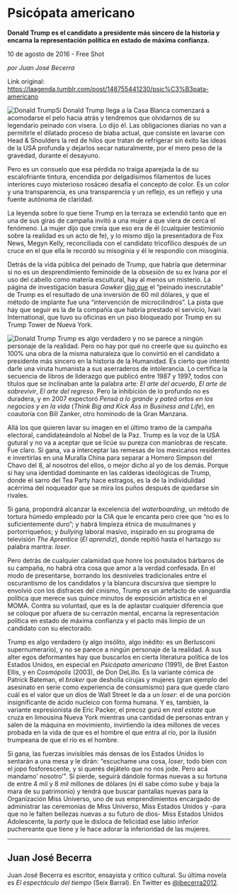 # Psicópata americano

**Donald Trump es el candidato a presidente más sincero de la historia y encarna la representación política en estado de máxima confianza.**

10 de agosto de 2016 - Free Shot

_por Juan José Becerra_

Link original: https://laagenda.tumblr.com/post/148755441230/psic%C3%B3pata-americano

![Donald Trump](https://64.media.tumblr.com/3248049d1b68b244e8fca6c20815c5cb/tumblr_inline_pk04gjZLao1t6q87u_500.jpg)Si Donald Trump llega a la Casa Blanca comenzará a acomodarse el pelo hacia atrás y tendremos que olvidarnos de su legendario peinado con visera. Lo dijo él. Las obligaciones diarias no van a permitirle el dilatado proceso de biaba actual, que consiste en lavarse con Head & Shoulders la red de hilos que tratan de refrigerar sin éxito las ideas de la USA profunda y dejarlos secar naturalmente, por el mero peso de la gravedad, durante el desayuno.

Pero es un consuelo que esa pérdida no traiga aparejada la de su escalofriante tintura, encendida por delgadísimos filamentos de luces interiores cuyo misterioso rosáceo desafía el concepto de color. Es un color y una transparencia, es una transparencia y un reflejo, es un reflejo y una fuente autónoma de claridad.

La leyenda sobre lo que tiene Trump en la terraza se extendió tanto que en una de sus giras de campaña invitó a una mujer a que viera de cerca el fenómeno. La mujer dijo que creía que eso era de él (cualquier testimionio sobre la realidad es un acto de fe), y lo mismo dijo la presentadora de Fox News, Megyn Kelly, reconciliada con el candidato tricofílico después de un cruce en el que ella le recordó su misoginia y él le respondío con misoginia.

Detrás de la vida pública del peinado de Trump, que habría que determinar si no es un desprendimiento feminoide de la obsesión de su ex Ivana por el uso del cabello como materia escultural, hay al menos un misterio. La página de investigación basura *Gawker* [dijo que](http://gawker.com/is-donald-trump-s-hair-a-60-000-weave-a-gawker-invest-1777581357) el “peinado inescrutable” de Trump es el resultado de una inversión de 60 mil dólares, y que el método de implante fue una “intervención de microcilindros”. La pista que hay que seguir es la de la compañía que habría prestado el servicio, Ivari International, que tuvo su oficinas en un piso bloqueado por Trump en su Trump Tower de Nueva York.

![Donald Trump](https://64.media.tumblr.com/185149ef177232d3c7262ad812da047c/tumblr_inline_pk04gj7KRO1t6q87u_500.jpg) Trump es algo verdadero y no se parece a ningún personaje de la realidad. Pero no hay por qué no creerle que su quincho es 100% una obra de la misma naturaleza que lo convirtió en el candidato a presidente más sincero en la historia de la Humanidad. Es cierto que intentó darle una viruta humanista a sus aserraderos de intolerancia. Lo certifica la secuencia de libros de liderazgo que publicó entre 1987 y 1997, todos con títulos que se inclinaban ante la palabra arte: *El arte del acuerdo*, *El arte de sobrevivir*, *El arte del regreso*. Pero la inhibición de lo profundo no es duradera, y en 2007 expectoró *Pensá a lo grande y pateá ortos en los negocios y en la vida* (*Think Big and Kick Ass in Business and Life*), en coautoría con Bill Zanker, otro homínodo de la Gran Manzana.

Allá los que quieren lavar su imagen en el último tramo de la campaña electoral, candidateándolo al Nobel de la Paz. Trump es la voz de la USA gutural y no va a aceptar que se licúe su pureza con maniobras de rescate. Fue claro. Si gana, va a interceptar las remesas de los mexicanos residentes e invertirlas en una Muralla China para separar a Homero Simpson del Chavo del 8, al nosotros del ellos, o mejor dicho al yo de los demás. Porque si hay una identidad dominante en las calderas ideológicas de Trump, donde el sarro del Tea Party hace estragos, es la de la individulidad acérrima del noqueador que se mira los puños después de quedarse sin rivales.

Si gana, propondrá alcanzar la excelencia del *waterboarding*, un método de tortura húmedo empleado por la CIA que le encanta pero cree que “no es lo suficientemente duro”; y habrá limpieza étnica de musulmanes y portorriqueños; y *bullying* laboral masivo, inspirado en su programa de televisión *The Aprentice* (*El aprendiz*), donde repitió hasta el hartazgo su palabra mantra: *loser*. 

Pero detrás de cualquier calamidad que honre los postulados bárbaros de su campaña, no habrá otra cosa que amor a la verdad confesada. En el modo de presentarse, borrando los desniveles tradicionales entre el oscurantismo de los candidatos y la blancura discursiva que siempre lo envolvió con los disfraces del cinismo, Trump es un artefacto de vanguardia política que merece sus quince minutos de exposición artística en el MOMA. Contra su voluntad, que es la de aplastar cualquier diferencia que se coloque por afuera de su cerrazón mental, encarna la representación política en estado de máxima confianza y el pacto más limpio de un candidato con su electorado.

Trump es algo verdadero (y algo insólito, algo inédito: es un Berlusconi supernumerario), y no se parece a ningún personaje de la realidad. A sus alter egos deformantes hay que buscarlos en cierta literatura política de los Estados Unidos, en especial en *Psicópata americano* (1991), de Bret Easton Ellis, y en *Cosmópolis* (2003), de Don DeLillo. Es la variante cómica de Patrick Bateman, el *broker* que desholla cirujas y mujeres (gran ejemplo del asesinato en serie como experiencia de consumismo) para que quede claro cuál es el valor que un dios de Wall Street le da a un *loser*: el de una porción insignificante de ácido nucleico con forma humana. Y es, también, la variante expresionista de Eric Packer, el precoz gurú en *real estate* que cruza en limousina Nueva York mientras una cantidad de personas entran y salen de la máquina en movimiento, invirtiendo la idea millones de veces probada en la vida de que es el hombre el que entra al río, por la ilusión trumpeana de que el río es el hombre.

Si gana, las fuerzas invisibles más densas de los Estados Unidos lo sentarán a una mesa y le dirán: “escuchame una cosa, *loser*, todo bien con el jopo fosforescente, y si querés dejátelo que no nos jode. Pero acá mandamo’ nosotro’”. Si pierde, seguirá dándole formas nuevas a su fortuna de entre 4 mil y 8 mil millones de dólares (ni él sabe cómo sube y baja la mara de su patrimonio) y tendrá que buscar pantallas nuevas para la Organización Miss Universo, uno de sus emprendimientos encargado de administrar las ceremonias de Miss Universo, Miss Estados Unidos y -para que no le falten bellezas nuevas a su futuro de dios- Miss Estados Unidos Adolescente, la *party* que le disloca de felicidad ese labio inferior puchereante que tiene y le hace adorar la inferioridad de las mujeres. 

  




---

 Juan José Becerra
------------------

 Juan José Becerra es escritor, ensayista y crítico cultural. Su última novela es *El espectáculo del tiempo* (Seix Barral). En Twitter es [@jbecerra2012](https://twitter.com/jbecerra2012). 

